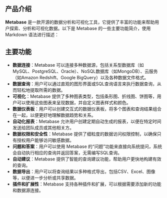 ## 产品介绍

**Metabase** 是一款开源的数据分析和可视化工具，它提供了丰富的功能来帮助用户探索、分析和可视化数据。以下是 Metabase 的一些主要功能简介，使用 Markdown 语法进行描述：

## 主要功能

- **数据连接**：Metabase 可以连接多种数据源，包括关系型数据库（如MySQL、PostgreSQL、Oracle）、NoSQL数据库（如MongoDB）、云服务（如Amazon Redshift、Google BigQuery）以及各种数据文件格式。
- **数据查询**：用户可以通过直观的图形界面或SQL查询语言来执行数据查询，从而轻松地提取所需的数据。
- **可视化**：Metabase 提供了多种图表类型，包括条形图、折线图、饼图等，用户可以使用这些图表来呈现数据，并自定义图表样式和颜色。
- **数据仪表板**：用户可以创建交互式的数据仪表板，将多个图表和查询结果组合在一起，以便更好地理解数据趋势和关系。
- **自动化报表**：Metabase 允许用户创建定期自动生成的报表，以便在特定时间发送给团队成员或其他相关方。
- **数据权限和安全性**：Metabase 提供了细粒度的数据访问权限控制，以确保只有授权用户能够访问敏感数据。
- **问题和答案**：用户可以使用 Metabase 的“问题”功能来直接向系统提问，系统会自动执行相应的查询并返回答案，无需编写SQL查询。
- **自动建议**：Metabase 提供了智能的查询建议功能，帮助用户更快地构建有效的查询。
- **数据导出**：用户可以将查询结果以多种格式导出，包括CSV、Excel、图像等，以便进一步分析或共享数据。
- **插件和扩展性**：Metabase 支持各种插件和扩展，可以根据需要添加新的功能和数据源连接。
